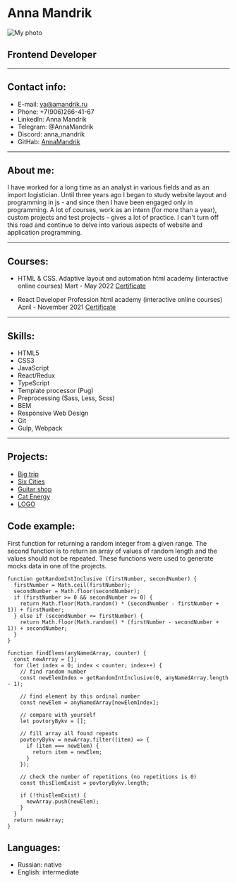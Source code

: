 # Anna Mandrik

![My photo](https://avatars.githubusercontent.com/u/112107622)

## Frontend Developer

---
## Contact info:

* E-mail: ya@amandrik.ru
* Phone: +7(906)266-41-67
* LinkedIn: Anna Mandrik
* Telegram: @AnnaMandrik
* Discord: anna_mandrik
* GitHab: [AnnaMandrik](https://github.com/AnnaMandrik)

---
## About me:

I have worked for a long time as an analyst in various fields and as an import logistician. Until three years ago I began to study website layout and programming in js - and since then I have been engaged only in programming. A lot of courses, work as an intern (for more than a year), custom projects and test projects - gives a lot of practice. I can't turn off this road and continue to delve into various aspects of website and application programming.

---
## Courses:

* HTML & CSS. Adaptive layout and automation html academy (interactive online courses)
	Mart - May 2022
	[Certificate](https://assets.htmlacademy.ru/certificates/intensive/265/95434.pdf)

* React Developer Profession html academy (interactive online courses)
  April - November 2021
	[Certificate](https://assets.htmlacademy.ru/certificates/profession/29/95434.pdf)

---
## Skills:

* HTML5 
* CSS3 
* JavaScript 
* React/Redux 
* TypeScript
* Template processor (Pug) 
* Preprocessing (Sass, Less, Scss) 
* BEM 
* Responsive Web Design 
* Git
* Gulp, Webpack 

---
## Projects:

* [Big trip](https://github.com/AnnaMandrik/95434-big-trip-15)
* [Six Cities](https://github.com/AnnaMandrik/95434-six-cities-8)
* [Guitar shop](https://github.com/AnnaMandrik/accelerator-react-starter-pack)
* [Cat Energy](https://github.com/AnnaMandrik/95434-cat-energy-25)
* [LOGO](https://github.com/AnnMandrik/LOGO)

## Code example:

First function for returning a random integer from a given range.
The second function is to return an array of values of random length and the values should not be repeated.
These functions were used to generate mocks data in one of the projects.

```
function getRandomIntInclusive (firstNumber, secondNumber) {
  firstNumber = Math.ceil(firstNumber);
  secondNumber = Math.floor(secondNumber);
  if (firstNumber >= 0 && secondNumber >= 0) {
    return Math.floor(Math.random() * (secondNumber - firstNumber + 1)) + firstNumber;
  } else if (secondNumber <= firstNumber) {
    return Math.floor(Math.random() * (firstNumber - secondNumber + 1)) + secondNumber;
  }
}

function findElems(anyNamedArray, counter) {
  const newArray = [];
  for (let index = 0; index < counter; index++) {
    // find random number
    const newElemIndex = getRandomIntInclusive(0, anyNamedArray.length - 1);

    // find element by this ordinal number
    const newElem = anyNamedArray[newElemIndex];

    // compare with yourself
    let povtoryBykv = [];

    // fill array all found repeats
    povtoryBykv = newArray.filter((item) => {
      if (item === newElem) {
        return item = newElem;
      }
    });

    // check the number of repetitions (no repetitions is 0)
    const thisElemExist = povtoryBykv.length;

    if (!thisElemExist) {
      newArray.push(newElem);
    }
  }
  return newArray;
}

```

## Languages:

* Russian: native
* English: intermediate
